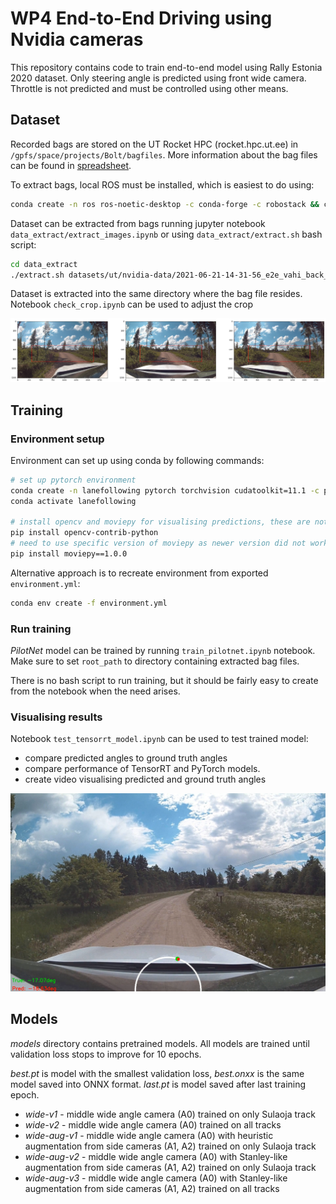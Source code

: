 # WP4 End-to-End Driving using Nvidia cameras

This repository contains code to train end-to-end model using Rally Estonia 2020 dataset. Only steering angle
is predicted using front wide camera. Throttle is not predicted and must be controlled using other means.

## Dataset

Recorded bags are stored on the UT Rocket HPC (rocket.hpc.ut.ee) in `/gpfs/space/projects/Bolt/bagfiles`. More information
about the bag files can be found in [spreadsheet](https://docs.google.com/spreadsheets/d/1AaAbLjStrIYLI6l3RYshKFQz80Ov_siAtBU5WWGc8ew/edit#gid=0).

To extract bags, local ROS must be installed, which is easiest to do using:

```bash
conda create -n ros ros-noetic-desktop -c conda-forge -c robostack && conda activate ros
```

Dataset can be extracted from bags running jupyter notebook `data_extract/extract_images.ipynb` or using 
`data_extract/extract.sh` bash script: 

```bash
cd data_extract
./extract.sh datasets/ut/nvidia-data/2021-06-21-14-31-56_e2e_vahi_back_nvidia_wide-v2_11.bag
```

Dataset is extracted into the same directory where the bag file resides. Notebook `check_crop.ipynb` can be used to
adjust the crop 

![crop](./media/camera-crops.png "Front wide camera crop")

## Training

### Environment setup

Environment can set up using conda by following commands:

```bash
# set up pytorch environment
conda create -n lanefollowing pytorch torchvision cudatoolkit=11.1 -c pytorch -c nvidia
conda activate lanefollowing

# install opencv and moviepy for visualising predictions, these are not needed for training
pip install opencv-contrib-python
# need to use specific version of moviepy as newer version did not work
pip install moviepy==1.0.0 
```

Alternative approach is to recreate environment from exported `environment.yml`:
```bash
conda env create -f environment.yml
```

### Run training

*PilotNet* model can be trained by running `train_pilotnet.ipynb` notebook. Make sure to set `root_path` to directory
containing extracted bag files.

There is no bash script to run training, but it should be fairly easy to create from the notebook when the need arises. 

### Visualising results

Notebook `test_tensorrt_model.ipynb` can be used to test trained model:
- compare predicted angles to ground truth angles
- compare performance of TensorRT and PyTorch models.
- create video visualising predicted and ground truth angles

![visualisation](./media/visualisation.png "visualisation")

## Models

*models* directory contains pretrained models. All models are trained until validation loss stops to improve for 10 epochs.

*best.pt* is model with the smallest validation loss, *best.onxx* is the same model saved into ONNX format. *last.pt* is model
saved after last training epoch.

- *wide-v1* - middle wide angle camera (A0) trained on only Sulaoja track
- *wide-v2* - middle wide angle camera (A0) trained on all tracks
- *wide-aug-v1* - middle wide angle camera (A0) with heuristic augmentation from side cameras (A1, A2) trained on only Sulaoja track
- *wide-aug-v2* - middle wide angle camera (A0) with Stanley-like augmentation from side cameras (A1, A2) trained on only Sulaoja track
- *wide-aug-v3* - middle wide angle camera (A0) with Stanley-like augmentation from side cameras (A1, A2) trained on all tracks